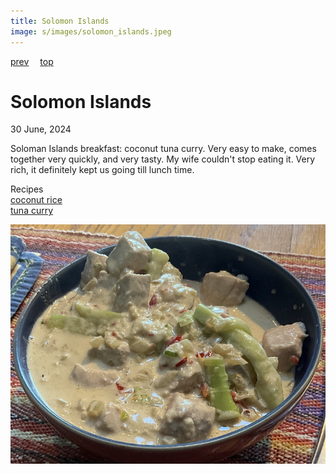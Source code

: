 ```yaml
---
title: Solomon Islands
image: s/images/solomon_islands.jpeg
---
```

[prev](slovenia.md)&emsp;
[top](../index.md)&emsp;
# Solomon Islands
30 June, 2024

Soloman Islands breakfast: coconut tuna curry. Very easy to make,
comes together very quickly, and very tasty. My wife couldn't stop
eating it. Very rich, it definitely kept us going till lunch time.

Recipes<br>
[coconut rice](https://minimalistbaker.com/perfect-coconut-rice-with-a-secret-ingredient/)<br>
[tuna curry](https://www.internationalcuisine.com/tuna-coconut-curry/)<br>

![breakfast](images/solomon_islands.jpeg)
